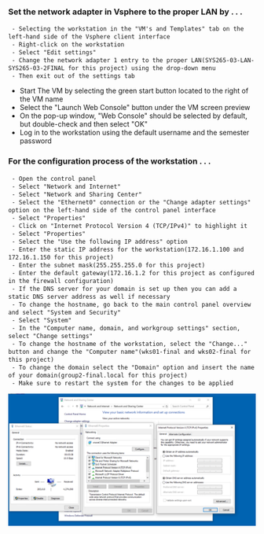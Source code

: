 ### Set the network adapter in Vsphere to the proper LAN by . . .
     - Selecting the workstation in the "VM's and Templates" tab on the left-hand side of the Vsphere client interface
     - Right-click on the workstation
     - Select "Edit settings"
     - Change the network adapter 1 entry to the proper LAN(SYS265-03-LAN-SYS265-03-2FINAL for this project) using the drop-down menu
     - Then exit out of the settings tab

- Start The VM by selecting the green start button located to the right of the VM name
- Select the "Launch Web Console" button under the VM screen preview
- On the pop-up window, "Web Console" should be selected by default, but double-check and then select "OK"
- Log in to the workstation using the default username and the semester password

### For the configuration process of the workstation . . .
     - Open the control panel
     - Select "Network and Internet"
     - Select "Network and Sharing Center"
     - Select the "Ethernet0" connection or the "Change adapter settings" option on the left-hand side of the control panel interface
     - Select "Properties"
     - Click on "Internet Protocol Version 4 (TCP/IPv4)" to highlight it
     - Select "Properties"
     - Select the "Use the following IP address" option
     - Enter the static IP address for the workstation(172.16.1.100 and 172.16.1.150 for this project)
     - Enter the subnet mask(255.255.255.0 for this project)
     - Enter the default gateway(172.16.1.2 for this project as configured in the firewall configuration)
     - If the DNS server for your domain is set up then you can add a static DNS server address as well if necessary
     - To change the hostname, go back to the main control panel overview and select "System and Security"
     - Select "System"
     - In the "Computer name, domain, and workgroup settings" section, select "Change settings"
     - To change the hostname of the workstation, select the "Change..." button and change the "Computer name"(wks01-final and wks02-final for this project)
     - To change the domain select the "Domain" option and insert the name of your domain(group2-final.local for this project)
     - Make sure to restart the system for the changes to be applied

![](https://github.com/CameronAuler/Group2-Final-Project/blob/2890aff826e32c77dd64a0d043109e2476ec0ce2/system-configuration/mgmt2/workstations.PNG)
